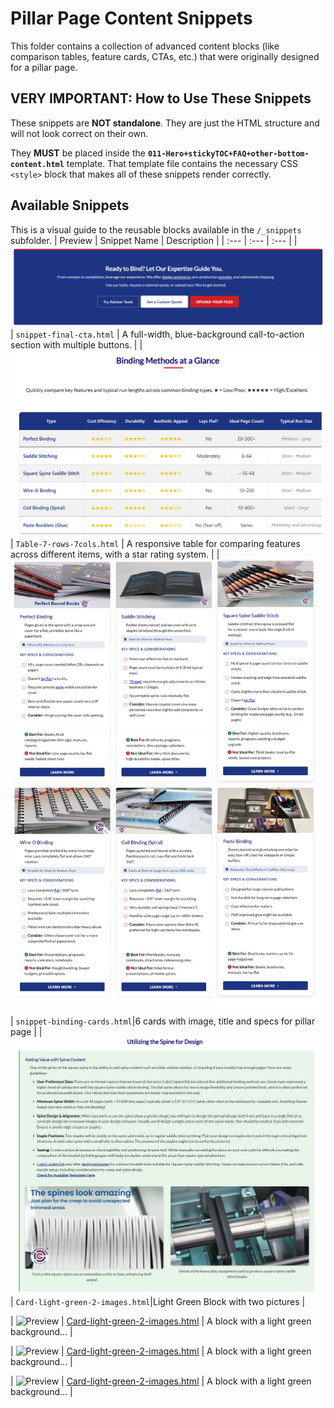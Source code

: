 # Pillar Page Content Snippets

This folder contains a collection of advanced content blocks (like comparison tables, feature cards, CTAs, etc.) that were originally designed for a pillar page.

## VERY IMPORTANT: How to Use These Snippets

These snippets are **NOT standalone**. They are just the HTML structure and will not look correct on their own.

They **MUST** be placed inside the **`011-Hero+stickyTOC+FAQ+other-bottom-content.html`** template. That template file contains the necessary CSS `<style>` block that makes all of these snippets render correctly.


## Available Snippets

This is a visual guide to the reusable blocks available in the `/_snippets` subfolder.
| Preview | Snippet Name | Description |
| :--- | :--- | :--- |
| ![Final CTA Preview](https://raw.githubusercontent.com/Gara2025/jubilant-tribble/main/03-Pillar-Page-Snippets/_snippets/final-cta-3-buttons.jpg) | `snippet-final-cta.html` | A full-width, blue-background call-to-action section with multiple buttons. |
| ![Comparison Table 7-cols-7-rows](https://raw.githubusercontent.com/Gara2025/jubilant-tribble/main/03-Pillar-Page-Snippets/_snippets/Table-7-rows-7cols.jpg) | `Table-7-rows-7cols.html` | A responsive table for comparing features across different items, with a star rating system. |
| ![snippet-binding-method-cards](https://raw.githubusercontent.com/Gara2025/jubilant-tribble/main/03-Pillar-Page-Snippets/_snippets/snippet-binding-method-cards.jpg)| `snippet-binding-cards.html`|6 cards with image, title and specs for pillar page |
| ![Card-light-green-2-images](https://raw.githubusercontent.com/Gara2025/jubilant-tribble/main/03-Pillar-Page-Snippets/_snippets/Card-light-green-2-images.jpg)| `Card-light-green-2-images.html`|Light Green Block with two pictures |


| ![Preview](./_snippets/card-light-green.jpg) | [Card-light-green-2-images.html](./_snippets/Card-light-green-2-images.html) | A block with a light green background... |


| ![Preview](./_snippets/card-light-green.jpg) | [Card-light-green-2-images.html](../_snippets/card-light-green-2-images.html) | A block with a light green background... |

| ![Preview](./_snippets/card-light-green.jpg) | [Card-light-green-2-images.html](../_snippets/card-light-green-2-images.html) | A block with a light green background... |
